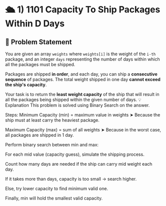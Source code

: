 # 🛳️ 1) 1101 Capacity To Ship Packages Within D Days
## 📌 Problem Statement

You are given an array `weights` where `weights[i]` is the weight of the `i-th` package, and an integer `days` representing the number of days within which all the packages must be shipped.

Packages are shipped **in order**, and each day, you can ship a **consecutive sequence** of packages. The total weight shipped in one day **cannot exceed the ship's capacity**.

Your task is to return the **least weight capacity** of the ship that will result in all the packages being shipped within the given number of days.
💡 Explanation
This problem is solved using Binary Search on the answer.

Steps:
Minimum Capacity (min) = maximum value in weights
➤ Because the ship must at least carry the heaviest package.

Maximum Capacity (max) = sum of all weights
➤ Because in the worst case, all packages are shipped in 1 day.

Perform binary search between min and max:

For each mid value (capacity guess), simulate the shipping process.

Count how many days are needed if the ship can carry mid weight each day.

If it takes more than days, capacity is too small → search higher.

Else, try lower capacity to find minimum valid one.

Finally, min will hold the smallest valid capacity.
